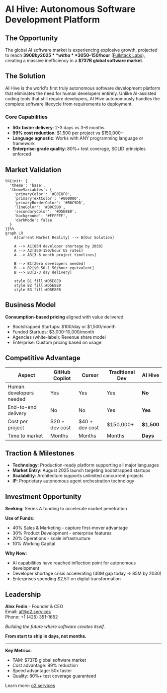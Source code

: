 # AI Hive: Autonomous Software Development Platform

## The Opportunity

The global AI software market is experiencing explosive growth, projected to reach **$390B by 2025** with a **30%+ CAGR** ([Grand View Research](https://www.grandviewresearch.com/industry-analysis/artificial-intelligence-ai-market)). Meanwhile, US software development costs average **$50-150/hour** ([Fullstack Labs](https://www.fullstack.com/labs/resources/blog/2024-price-guide)), creating a massive inefficiency in a **$737B global software market**.

## The Solution

AI Hive is the world's first truly autonomous software development platform that eliminates the need for human developers entirely. Unlike AI-assisted coding tools that still require developers, AI Hive autonomously handles the complete software lifecycle from requirements to deployment.

### Core Capabilities
- **50x faster delivery**: 2-3 days vs 3-6 months
- **99% cost reduction**: $1,500 per project vs $150,000+
- **Language agnostic**: Works with ANY programming language or framework
- **Enterprise-grade quality**: 80%+ test coverage, SOLID principles enforced

## Market Validation

<div class="mermaid-diagram-wrapper">

```mermaid
%%{init: {
  'theme': 'base',
  'themeVariables': {
    'primaryColor': '#E0E8F0',
    'primaryTextColor': '#000000',
    'primaryBorderColor': '#B0C5D8',
    'lineColor': '#B0C5D8',
    'secondaryColor': '#D5E8E0',
    'background': '#FFFFFF',
    'darkMode': false
  }
}}%%
graph LR
    A[Current Market Reality] --> B[Our Solution]

    A --> A1[85M developer shortage by 2030]
    A --> A2[$50-150/hour US rates]
    A --> A3[3-6 month project timelines]

    B --> B1[Zero developers needed]
    B --> B2[$0.50-1.50/hour equivalent]
    B --> B3[2-3 day delivery]

    style B1 fill:#D5E8E0
    style B2 fill:#D5E8E0
    style B3 fill:#D5E8E0
```

</div>

## Business Model

**Consumption-based pricing** aligned with value delivered:
- Bootstrapped Startups: $100/day or $1,500/month
- Funded Startups: $3,000-10,000/month
- Agencies (white-label): Revenue share model
- Enterprise: Custom pricing based on usage

## Competitive Advantage

| Aspect | GitHub Copilot | Cursor | Traditional Dev | **AI Hive** |
|--------|----------------|--------|-----------------|--------------|
| Human developers needed | Yes | Yes | Yes | **No** |
| End-to-end delivery | No | No | Yes | **Yes** |
| Cost per project | $20 + dev cost | $40 + dev cost | $150,000+ | **$1,500** |
| Time to market | Months | Months | Months | **Days** |

## Traction & Milestones

- **Technology**: Production-ready platform supporting all major languages
- **Market Entry**: August 2025 launch targeting bootstrapped startups
- **Scalability**: Architecture supports unlimited concurrent projects
- **IP**: Proprietary autonomous agent orchestration technology

## Investment Opportunity

**Seeking**: Series A funding to accelerate market penetration

**Use of Funds**:
- 40% Sales & Marketing - capture first-mover advantage
- 30% Product Development - enterprise features
- 20% Operations - scale infrastructure
- 10% Working Capital

**Why Now**:
- AI capabilities have reached inflection point for autonomous development
- Developer shortage crisis accelerating (40M gap today → 85M by 2030)
- Enterprises spending $2.5T on digital transformation

## Leadership

**Alex Fedin** - Founder & CEO<br/>
Email: af@o2.services<br/>
Phone: +1 (425) 351-1652

*Building the future where software creates itself.*

**From start to ship in days, not months.**

---

**Key Metrics**:
- TAM: $737B global software market
- Cost advantage: 99% reduction
- Speed advantage: 50x faster
- Quality: 80%+ test coverage guaranteed

Learn more: [o2.services](https://o2.services)
